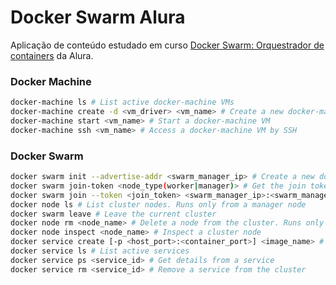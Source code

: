 # Docker Swarm Alura
Aplicação de conteúdo estudado em curso [Docker Swarm: Orquestrador de containers](https://cursos.alura.com.br/course/docker-swarm-cluster-container) da Alura.


### Docker Machine
```bash
docker-machine ls # List active docker-machine VMs 
docker-machine create -d <vm_driver> <vm_name> # Create a new docker-machine VM
docker-machine start <vm_name> # Start a docker-machine VM
docker-machine ssh <vm_name> # Access a docker-machine VM by SSH
```

### Docker Swarm
```bash
docker swarm init --advertise-addr <swarm_manager_ip> # Create a new docker swarm cluster
docker swarm join-token <node_type(worker|manager)> # Get the join token of a cluster
docker swarm join --token <join_token> <swarm_manager_ip>:<swarm_manager_port> # Join into a swarm cluster
docker node ls # List cluster nodes. Runs only from a manager node
docker swarm leave # Leave the current cluster
docker node rm <node_name> # Delete a node from the cluster. Runs only from a manager node
docker node inspect <node_name> # Inspect a cluster node
docker service create [-p <host_port>:<container_port>] <image_name> # Run a service into the cluster
docker service ls # List active services
docker service ps <service_id> # Get details from a service
docker service rm <service_id> # Remove a service from the cluster
```